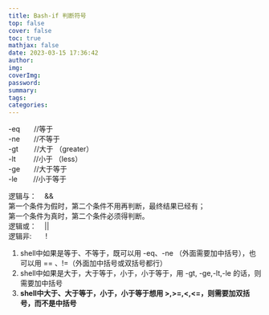 ```yaml
---
title: Bash-if 判断符号
top: false
cover: false
toc: true
mathjax: false
date: 2023-03-15 17:36:42
author:
img:
coverImg:
password:
summary:
tags:
categories:
---
```


-eq       //等于  
-ne       //不等于  
-gt        //大于 （greater）  
-lt         //小于 （less）  
-ge       //大于等于  
-le        //小于等于


逻辑与：    &&  
第一个条件为假时，第二个条件不用再判断，最终结果已经有；  
第一个条件为真时，第二个条件必须得判断。  
逻辑或：    ||  
逻辑非:       !


1. shell中如果是等于、不等于，既可以用 -eq、-ne （外面需要加中括号），也可以用 == 、!=（外面加中括号或双括号都行）
2. shell中如果是大于，大于等于，小于，小于等于，用 -gt, -ge,-lt,-le 的话，则需要加中括号
3. **shell中大于、大于等于，小于，小于等于想用 >,>=,<,<=，则需要加双括号，而不是中括号**